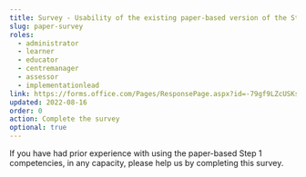 ```yaml
---
title: Survey - Usability of the existing paper-based version of the Step 1 proficiencies
slug: paper-survey
roles:
  - administrator
  - learner
  - educator
  - centremanager
  - assessor
  - implementationlead
link: https://forms.office.com/Pages/ResponsePage.aspx?id=-79gf9LZcUSKsPyF5z_3qWrr7hJ6td1DsRX0S5ZELqFUM09KOUJJQVJNMTdHT0RFUVJQMVRDWTMzNCQlQCN0PWcu
updated: 2022-08-16
order: 0
action: Complete the survey
optional: true
---
```

If you have had prior experience with using the paper-based Step 1 competencies, in any capacity, please help us by completing this survey.